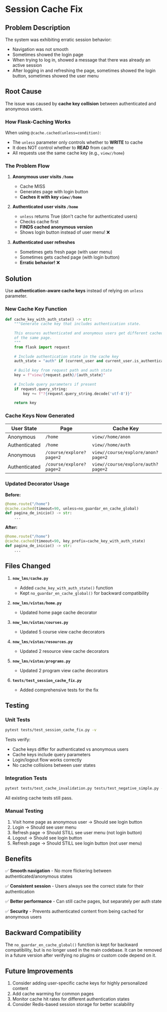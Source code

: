 # Session Cache Fix

## Problem Description

The system was exhibiting erratic session behavior:

- Navigation was not smooth
- Sometimes showed the login page
- When trying to log in, showed a message that there was already an active session
- After logging in and refreshing the page, sometimes showed the login button, sometimes showed the user menu

## Root Cause

The issue was caused by **cache key collision** between authenticated and anonymous users.

### How Flask-Caching Works

When using `@cache.cached(unless=condition)`:
- The `unless` parameter only controls whether to **WRITE** to cache
- It does NOT control whether to **READ** from cache
- All requests use the same cache key (e.g., `view//home`)

### The Problem Flow

1. **Anonymous user visits `/home`**
   - Cache MISS
   - Generates page with login button
   - **Caches it with key `view//home`**

2. **Authenticated user visits `/home`**
   - `unless` returns True (don't cache for authenticated users)
   - Checks cache first
   - **FINDS cached anonymous version**
   - Shows login button instead of user menu! ❌

3. **Authenticated user refreshes**
   - Sometimes gets fresh page (with user menu)
   - Sometimes gets cached page (with login button)
   - **Erratic behavior!** ❌

## Solution

Use **authentication-aware cache keys** instead of relying on `unless` parameter.

### New Cache Key Function

```python
def cache_key_with_auth_state() -> str:
    """Generate cache key that includes authentication state.
    
    This ensures authenticated and anonymous users get different cached versions
    of the same page.
    """
    from flask import request
    
    # Include authentication state in the cache key
    auth_state = "auth" if (current_user and current_user.is_authenticated) else "anon"
    
    # Build key from request path and auth state
    key = f"view/{request.path}/{auth_state}"
    
    # Include query parameters if present
    if request.query_string:
        key += f"?{request.query_string.decode('utf-8')}"
    
    return key
```

### Cache Keys Now Generated

| User State | Page | Cache Key |
|------------|------|-----------|
| Anonymous | `/home` | `view//home/anon` |
| Authenticated | `/home` | `view//home/auth` |
| Anonymous | `/course/explore?page=2` | `view//course/explore/anon?page=2` |
| Authenticated | `/course/explore?page=2` | `view//course/explore/auth?page=2` |

### Updated Decorator Usage

**Before:**
```python
@home.route("/home")
@cache.cached(timeout=90, unless=no_guardar_en_cache_global)
def pagina_de_inicio() -> str:
    ...
```

**After:**
```python
@home.route("/home")
@cache.cached(timeout=90, key_prefix=cache_key_with_auth_state)
def pagina_de_inicio() -> str:
    ...
```

## Files Changed

1. **`now_lms/cache.py`**
   - Added `cache_key_with_auth_state()` function
   - Kept `no_guardar_en_cache_global()` for backward compatibility

2. **`now_lms/vistas/home.py`**
   - Updated home page cache decorator

3. **`now_lms/vistas/courses.py`**
   - Updated 5 course view cache decorators

4. **`now_lms/vistas/resources.py`**
   - Updated 2 resource view cache decorators

5. **`now_lms/vistas/programs.py`**
   - Updated 2 program view cache decorators

6. **`tests/test_session_cache_fix.py`**
   - Added comprehensive tests for the fix

## Testing

### Unit Tests

```bash
pytest tests/test_session_cache_fix.py -v
```

Tests verify:
- Cache keys differ for authenticated vs anonymous users
- Cache keys include query parameters
- Login/logout flow works correctly
- No cache collisions between user states

### Integration Tests

```bash
pytest tests/test_cache_invalidation.py tests/test_negative_simple.py -v
```

All existing cache tests still pass.

### Manual Testing

1. Visit home page as anonymous user → Should see login button
2. Login → Should see user menu
3. Refresh page → Should STILL see user menu (not login button)
4. Logout → Should see login button
5. Refresh page → Should STILL see login button (not user menu)

## Benefits

✅ **Smooth navigation** - No more flickering between authenticated/anonymous states

✅ **Consistent session** - Users always see the correct state for their authentication

✅ **Better performance** - Can still cache pages, but separately per auth state

✅ **Security** - Prevents authenticated content from being cached for anonymous users

## Backward Compatibility

The `no_guardar_en_cache_global()` function is kept for backward compatibility, but is no longer used in the main codebase. It can be removed in a future version after verifying no plugins or custom code depend on it.

## Future Improvements

1. Consider adding user-specific cache keys for highly personalized content
2. Add cache warming for common pages
3. Monitor cache hit rates for different authentication states
4. Consider Redis-based session storage for better scalability
